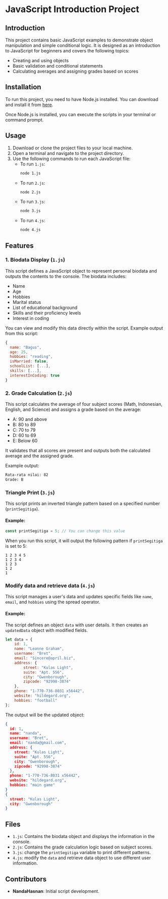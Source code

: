 
# JavaScript Introduction Project

## Introduction
This project contains basic JavaScript examples to demonstrate object manipulation and simple conditional logic. It is designed as an introduction to JavaScript for beginners and covers the following topics:
- Creating and using objects
- Basic validation and conditional statements
- Calculating averages and assigning grades based on scores

## Installation
To run this project, you need to have Node.js installed. You can download and install it from [here](https://nodejs.org).

Once Node.js is installed, you can execute the scripts in your terminal or command prompt.

## Usage
1. Download or clone the project files to your local machine.
2. Open a terminal and navigate to the project directory.
3. Use the following commands to run each JavaScript file:
    - To run `1.js`:
      ```bash
      node 1.js
      ```
    - To run `2.js`:
      ```bash
      node 2.js
    - To run `3.js`:
      ```bash
      node 3.js
    - To run `4.js`:
      ```bash
      node 4.js


## Features
### 1. Biodata Display (`1.js`)
This script defines a JavaScript object to represent personal biodata and outputs the contents to the console. The biodata includes:
- Name
- Age
- Hobbies
- Marital status
- List of educational background
- Skills and their proficiency levels
- Interest in coding

You can view and modify this data directly within the script. Example output from this script:
```javascript
{
  name: "Bagus",
  age: 25,
  hobbies: "reading",
  isMarried: false,
  schoolList: [...],
  skills: [...],
  interestInCoding: true
}
```

### 2. Grade Calculation (`2.js`)
This script calculates the average of four subject scores (Math, Indonesian, English, and Science) and assigns a grade based on the average:
- A: 90 and above
- B: 80 to 89
- C: 70 to 79
- D: 60 to 69
- E: Below 60

It validates that all scores are present and outputs both the calculated average and the assigned grade.

Example output:
```bash
Rata-rata nilai: 82
Grade: B
```
### Triangle Print (`3.js`)
This script prints an inverted triangle pattern based on a specified number (`printSegitiga`).

#### Example:
```javascript
const printSegitiga = 5; // You can change this value
```
When you run this script, it will output the following pattern if `printSegitiga` is set to 5:
```
1 2 3 4 5
1 2 3 4
1 2 3
1 2
1
```

### Modify data and retrieve data (`4.js`)
This script manages a user's data and updates specific fields like `name`, `email`, and `hobbies` using the spread operator.

#### Example:
The script defines an object `data` with user details. It then creates an `updatedData` object with modified fields.

```javascript
let data = {
    id: 1,
    name: "Leanne Graham",
    username: "Bret",
    email: "Sincere@april.biz",
    address: {
        street: "Kulas Light",
        suite: "Apt. 556",
        city: "Gwenborough",
        zipcode: "92998-3874"
    },
    phone: "1-770-736-8031 x56442",
    website: "hildegard.org",
    hobbies: "football"
};
```

The output will be the updated object:

```json
{
  id: 1,
  name: "nanda",
  username: "Bret",
  email: "nanda@gmail.com",
  address: {
    street: "Kulas Light",
    suite: "Apt. 556",
    city: "Gwenborough",
    zipcode: "92998-3874"
  },
  phone: "1-770-736-8031 x56442",
  website: "hildegard.org",
  hobbies: "main game"
}
{
  street: "Kulas Light",
  city: "Gwenborough"
}
```
## Files
- `1.js`: Contains the biodata object and displays the information in the console.
- `2.js`: Contains the grade calculation logic based on subject scores.
- `3.js`: change the `printSegitiga` variable to print different patterns.
- `4.js`: modify the `data` and retrieve data object to use different user information.

## Contributors
- **NandaHasnan**: Initial script development.
